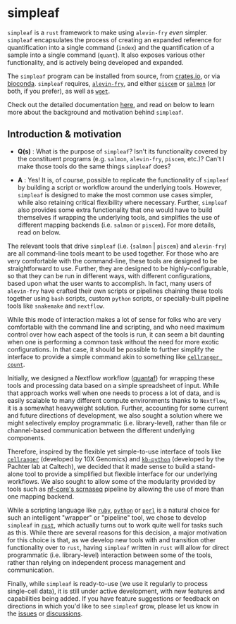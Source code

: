 # simpleaf

`simpleaf` is a `rust` framework to make using `alevin-fry` _even_ simpler. `simpleaf` encapsulates the process of creating an expanded reference for quantification into a single command (`index`) and the quantification of a sample into a single command (`quant`).  It also exposes various other functionality, and is actively being developed and expanded.

The `simpleaf` program can be installed from source, from [crates.io](https://crates.io/crates/simpleaf), or via [bioconda](https://bioconda.github.io/recipes/simpleaf/README.html). `simpleaf` requires, [`alevin-fry`](https://github.com/COMBINE-lab/alevin-fry), and either [`piscem`](https://github.com/COMBINE-lab/piscem) or [`salmon`](https://github.com/COMBINE-lab/salmon) (or both, if you prefer), as well as [`wget`](https://www.gnu.org/software/wget/).

Check out the detailed documentation [here](https://simpleaf.readthedocs.io/en/latest/), and read on below to learn more about the background and motivation behind `simpleaf`.

## Introduction & motivation 

 * **Q(s)** : What is the purpose of `simpleaf`? Isn't its functionality covered by the constituent programs (e.g. `salmon`, `alevin-fry`, `piscem`, etc.)? Can't I make those tools do the same things `simpleaf` does?

 * **A** : Yes! It is, of course, possible to replicate the functionality of `simpleaf` by building a script or workflow around the underlying tools. However, `simpleaf` is designed to make the most common use cases simpler, while also retaining critical flexibility where necessary.  Further, `simpleaf` also provides some extra functionality that one would have to build themselves if wrapping the underlying tools, and simplifies the use of different mapping backends (i.e. `salmon` or `piscem`). For more details, read on below.

The relevant tools that drive `simpleaf` (i.e. {`salmon` \| `piscem`} and `alevin-fry`) are all command-line tools meant to be used together. For those who are very comfortable with the command-line, these tools are designed to be straightforward to use.  Further, they are designed to be highly-configurable, so that they can be run in different ways, with different configurations, based upon what the user wants to accomplish.  In fact, many users of `alevin-fry` have crafted their own scripts or pipelines chaining these tools together using `bash` scripts, custom `python` scripts, or specially-built pipeline tools like `snakemake` and `nextflow`.

While this mode of interaction makes a lot of sense for folks who are very comfortable with the command line and scripting, and who need maximum control over how each aspect of the tools is run, it can seem a bit daunting when one is performing a common task without the need for more exotic configurations.  In that case, it should be possible to further simplify the interface to provide a simple command akin to something like [`cellranger count`](https://support.10xgenomics.com/single-cell-gene-expression/software/pipelines/latest/using/count). 

Initially, we designed a Nextflow workflow ([quantaf](https://github.com/COMBINE-lab/quantaf)) for wrapping these tools and processing data based on a simple spreadsheet of input.  While that approach works well when one needs to process a lot of data, and is easily scalable to many different compute environments thanks to `Nextflow`, it is a somewhat heavyweight solution.  Further, accounting for some current and future directions of development, we also sought a solution where we might selectively employ programmatic (i.e. library-level), rather than file or channel-based communication between the different underlying components. 

Therefore, inspired by the flexible yet simple-to-use interface of tools like [`cellranger`](https://support.10xgenomics.com/single-cell-gene-expression/software/pipelines/latest/what-is-cell-ranger) (developed by 10X Genomics) and [`kb-python`](https://github.com/pachterlab/kb_python) (developed by the Pachter lab at Caltech), we decided that it made sense to build a stand-alone tool to provide a simplified but flexible interface for our underlying workflows.  We also sought to allow some of the modularity provided by tools such as [nf-core's scrnaseq](https://nf-co.re/scrnaseq) pipeline by allowing the use of more than one mapping backend.

While a scripting language like [`ruby`](https://www.ruby-lang.org/en/), [`python`](https://www.python.org/) or [`perl`](https://www.perl.org/) is a natural choice for such an intelligent "wrapper" or "pipeline" tool, we chose to develop `simpleaf` in [`rust`](https://www.rust-lang.org/), which actually turns out to work quite well for tasks such as this.  While there are several reasons for this decision, a major motivation for this choice is that, as we develop new tools with and transition other functionality over to `rust`, having `simpleaf` written in `rust` will allow for direct programmatic (i.e. library-level) interaction between some of the tools, rather than relying on independent process management and communication.

Finally, while `simpleaf` is ready-to-use (we use it regularly to process single-cell data), it is still under active development, with new features and capabilities being added.  If you have feature suggestions or feedback on directions in which you'd like to see `simpleaf` grow, please let us know in the [issues](https://github.com/COMBINE-lab/simpleaf/issues) or [discussions](https://github.com/COMBINE-lab/simpleaf/discussions).
